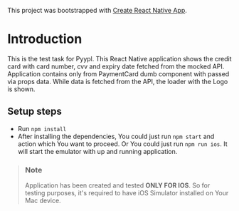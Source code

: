 This project was bootstrapped with [Create React Native App](https://github.com/react-community/create-react-native-app).

# Introduction

This is the test task for Pyypl. 
This React Native application shows the credit card 
with card number, cvv and expiry date fetched from the mocked API.
Application contains only from PaymentCard dumb component with passed via props data.
While data is fetched from the API, the loader with the Logo is shown.

## Setup steps

- Run `npm install`
- After installing the dependencies, You could just run `npm start` 
and action which You want to proceed. Or You could just run `npm run ios`. 
It will start the emulator with up and running application.

> ### Note
> Application has been created and tested **ONLY FOR IOS**. 
So for testing purposes, it's required to have iOS Simulator 
installed on Your Mac device.



